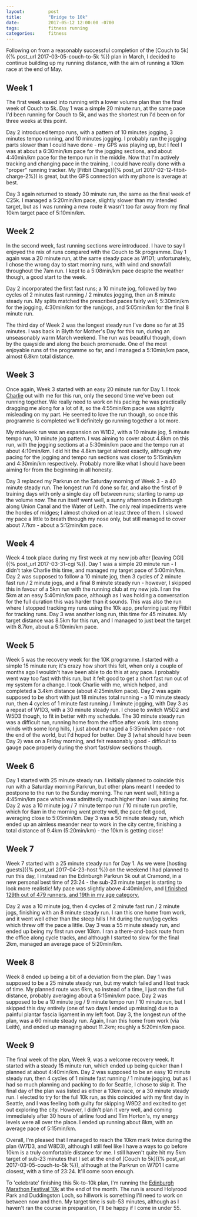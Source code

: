```yaml
---
layout:         post
title:          "Bridge to 10k"
date:           2017-05-12 12:00:00 -0700
tags:           fitness running
categories:     fitness
---
```


Following on from a reasonably successful completion of the [Couch to 5k]({% post_url 2017-03-05-couch-to-5k %}) plan in March, I decided to continue building up my running distance, with the aim of running a 10km race at the end of May.

<!-- Read More -->

## Week 1

The first week eased into running with a lower volume plan than the final week of Couch to 5k. Day 1 was a simple 20 minute run, at the same pace I'd been running for Couch to 5k, and was the shortest run I'd been on for three weeks at this point. 

Day 2 introduced tempo runs, with a pattern of 10 minutes jogging, 3 minutes tempo running, and 10 minutes jogging. I probably ran the jogging parts slower than I could have done - my GPS was playing up, but I feel I was at about a 6:30min/km pace for the jogging sections, and about 4:40min/km pace for the tempo run in the middle. Now that I'm actively tracking and changing pace in the training, I could have really done with a "proper" running tracker. My [Fitbit Charge]({% post_url 2017-02-12-fitbit-charge-2%}) is great, but the GPS connection with my phone is average at best. 

Day 3 again returned to steady 30 minute run, the same as the final week of C25k. I managed a 5:20min/km pace, slightly slower than my intended target, but as I was running a new route it wasn't too far away from my final 10km target pace of 5:10min/km.

## Week 2

In the second week, fast running sections were introduced. I have to say I enjoyed the mix of runs compared with the Couch to 5k programme. Day 1 again was a 20 minute run, at the same steady pace as W1D1; unfortunately, I chose the wrong day to start morning runs, with wind and snowfall throughout the 7am run. I kept to a 5:08min/km pace despite the weather though, a good start to the week. 

Day 2 incorporated the first fast runs; a 10 minute jog, followed by two cycles of 2 minutes fast running / 2 minutes jogging, then an 8 minute steady run. My splits matched the prescribed paces fairly well; 5:30min/km for the jogging, 4:30min/km for the run/jogs, and 5:05min/km for the final 8 minute run. 

The third day of Week 2 was the longest steady run I've done so far at 35 minutes. I was back in Blyth for Mother's Day for this run, during an unseasonably warm March weekend. The run was beautiful though, down by the quayside and along the beach promenade. One of the most enjoyable runs of the programme so far, and I managed a 5:10min/km pace, almost 6.8km total distance.

## Week 3

Once again, Week 3 started with an easy 20 minute run for Day 1. I took [Charlie][charlie-blog-posts] out with me for this run, only the second time we've been out running together. We really need to work on his pacing; he was practically dragging me along for a lot of it, so the 4:55min/km pace was slightly misleading on my part. He seemed to love the run though, so once this programme is completed we'll definitely go running together a lot more. 

My midweek run was an expansion on W1D2, with a 10 minute jog, 5 minute tempo run, 10 minute jog pattern. I was aiming to cover about 4.8km on this run, with the jogging sections at a 5:30min/km pace and the tempo run at about 4:10min/km. I did hit the 4.8km target almost exactly, although my pacing for the jogging and tempo run sections was closer to 5:15min/km and 4:30min/km respectively. Probably more like what I should have been aiming for from the beginning in all honesty.

Day 3 replaced my Parkrun on the Saturday morning of Week 3 - a 40 minute steady run. The longest run I'd done so far, and also the first of 9 training days with only a single day off between runs; starting to ramp up the volume now. The run itself went well, a sunny afternoon in Edinburgh along Union Canal and the Water of Leith. The only real impediments were the hordes of midges; I almost choked on at least three of them. I slowed my pace a little to breath through my nose only, but still managed to cover about 7.7km - about a 5:12min/km pace.

## Week 4

Week 4 took place during my first week at my new job after [leaving CGI]({% post_url 2017-03-31-cgi %}). Day 1 was a simple 20 minute run - I didn't take Charlie this time, and managed my target pace of 5:00min/km. Day 2 was supposed to follow a 10 minute jog, then 3 cycles of 2 minute fast run / 2 minute jogs, and a final 8 minute steady run - however, I skipped this in favour of a 5km run with the running club at my new job. I ran the 5km at an easy 5:40min/km pace, although as I was holding a conversation for the full duration this was harder than it sounds. This was also the run where I stopped tracking my runs using the 10k app, preferring just my Fitbit for tracking runs. Day 3 was another long run, this time for 45 minutes. My target distance was 8.5km for this run, and I managed to just beat the target with 8.7km, about a 5:10min/km pace.

## Week 5

Week 5 was the recovery week for the 10K programme. I started with a simple 15 minute run; it's crazy how short this felt, when only a couple of months ago I wouldn't have been able to do this at any pace. I probably went way too fast with this run, but it felt good to get a short fast run out of my system for a change. I took Charlie with me, which helped, and completed a 3.4km distance (about 4:25min/km pace). Day 2 was again supposed to be short with just 18 minutes total running - a 10 minute steady run, then 4 cycles of 1 minute fast running / 1 minute jogging, with Day 3 as a repeat of W1D3, with a 30 minute steady run. I chose to switch W5D2 and W5D3 though, to fit in better with my schedule. The 30 minute steady run was a difficult run, running home from the office after work. Into strong winds with some long hills, I just about managed a 5:35min/km pace - not the end of the world, but I'd hoped for better. Day 3 (what should have been Day 2) was on a Friday morning, and felt reasonably good - difficult to gauge pace properly during the short fast/slow sections though.

## Week 6

Day 1 started with 25 minute steady run. I initially planned to coincide this run with a Saturday morning Parkrun, but other plans meant I needed to postpone to the run to the Sunday morning. The run went well, hitting a 4:45min/km pace which was admittedly much higher than I was aiming for. Day 2 was a 10 minute jog / 7 minute tempo run / 10 minute run profile, which for 6am in the morning went pretty well, the pace felt good, averaging close to 5:05min/km. Day 3 was a 50 minute steady run, which ended up an aimless meander near to work in the city centre, finishing a total distance of 9.4km (5:20min/km) - the 10km is getting close!

## Week 7

Week 7 started with a 25 minute steady run for Day 1. As we were [hosting guests]({% post_url 2017-04-23-host %}) on the weekend I had planned to run this day, I instead ran the Edinburgh Parkrun 5k out at Cramond, in a new personal best time of 23:24 - the sub-23 minute target is starting to look more realistic! My pace was slightly above 4:40min/km, and [I finished 129th out of 479 runners, and 19th in my age category.][parkrun-391-results]

Day 2 was a 10 minute jog, then 4 cycles of 2 minute fast run / 2 minute jogs, finishing with an 8 minute steady run. I ran this one home from work, and it went well other than the steep hills I hit during the run/jog cycles which threw off the pace a little. Day 3 was a 55 minute steady run, and ended up being my first run over 10km. I ran a there-and-back route from the office along cycle tracks, and although I started to slow for the final 2km, managed an average pace of 5:20min/km.

## Week 8

Week 8 ended up being a bit of a deviation from the plan. Day 1 was supposed to be a 25 minute steady run, but my watch failed and I lost track of time. My planned route was 6km, so instead of a time, I just ran the full distance, probably averaging about a 5:15min/km pace. Day 2 was supposed to be a 10 minute jog / 9 minute tempo run / 10 minute run, but I skipped this day entirely (one of two days I ended up missing) due to a painful plantar fascia ligament in my left foot. Day 3, the longest run of the plan, was a 60 minute steady run. Again, I ran this home from work (via Leith), and ended up managing about 11.2km; roughly a 5:20min/km pace.

## Week 9

The final week of the plan, Week 9, was a welcome recovery week. It started with a steady 15 minute run, which ended up being quicker than I planned at about 4:40min/km. Day 2 was supposed to be an easy 10 minute steady run, then 4 cycles of 1 minute fast running / 1 minute jogging, but as I had so much planning and packing to do for Seattle, I chose to skip it. The final day of the plan was listed as either a 10km race, or a 30 minute steady run. I elected to try for the full 10k run, as this coincided with my first day in Seattle, and I was feeling both guilty for skipping W9D2 and excited to get out exploring the city. However, I didn't plan it very well, and coming immediately after 30 hours of airline food and Tim Horton's, my energy levels were all over the place. I ended up running about 8km, with an average pace of 5:15min/km.

Overall, I'm pleased that I managed to reach the 10km mark twice during the plan (W7D3, and W8D3), although I still feel like I have a ways to go before 10km is a truly comfortable distance for me. I still haven't quite hit my 5km target of sub-23 minutes that I set at the end of [Couch to 5k]({% post_url 2017-03-05-couch-to-5k %}), although at the Parkrun on W7D1 I came closest, with a time of 23:24. It'll come soon enough.

To 'celebrate' finishing this 5k-to-10k plan, I'm running the [Edinburgh Marathon Festival 10k][emf-10k] at the end of the month. The run is around Holyrood Park and Duddingston Loch, so hillwork is something I'll need to work on between now and then. My target time is sub-53 minutes, although as I haven't ran the course in preparation, I'll be happy if I come in under 55.

[charlie-blog-posts]: http://blog.camerondoyle.co.uk/#charlie
[parkrun-391-results]: http://www.parkrun.org.uk/edinburgh/results/weeklyresults/?runSeqNumber=391
[emf-10k]: https://www.edinburghmarathon.com/events/10k/